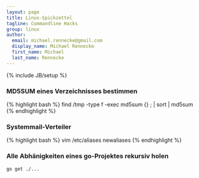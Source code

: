 ```yaml
---
layout: page
title: Linux-Spickzettel
tagline: Commandline Hacks
group: linux
author:
  email: michael.rennecke@gmail.com
  display_name: Michael Rennecke
  first_name: Michael
  last_name: Rennecke
---
```

{% include JB/setup %}


### MD5SUM eines Verzeichnisses bestimmen

{% highlight bash %}
find /tmp -type f -exec md5sum {} \; | sort | md5sum
{% endhighlight %}

### Systemmail-Verteiler
{% highlight bash %}
vim /etc/aliases
newaliases
{% endhighlight %}

### Alle Abhänigkeiten eines go-Projektes rekursiv holen
``` sh
go get ./...
```
